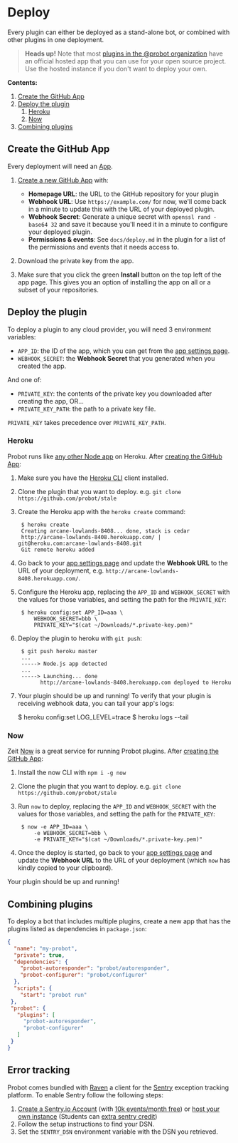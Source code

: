 # Deploy

Every plugin can either be deployed as a stand-alone bot, or combined with other plugins in one deployment.

> **Heads up!** Note that most [plugins in the @probot organization](https://github.com/search?q=topic%3Aprobot-plugin+org%3Aprobot&type=Repositories) have an official hosted app that you can use for your open source project. Use the hosted instance if you don't want to deploy your own.

**Contents:**

1. [Create the GitHub App](#create-the-github-app)
1. [Deploy the plugin](#deploy-the-plugin)
    1. [Heroku](#heroku)
    1. [Now](#now)
1. [Combining plugins](#combining-plugins)

## Create the GitHub App

Every deployment will need an [App](https://developer.github.com/apps/).

1. [Create a new GitHub App](https://github.com/settings/apps/new) with:
    - **Homepage URL**: the URL to the GitHub repository for your plugin
    - **Webhook URL**: Use `https://example.com/` for now, we'll come back in a minute to update this with the URL of your deployed plugin.
    - **Webhook Secret**: Generate a unique secret with `openssl rand -base64 32` and save it because you'll need it in a minute to configure your deployed plugin.
    - **Permissions & events**: See `docs/deploy.md` in the plugin for a list of the permissions and events that it needs access to.

1. Download the private key from the app.

1. Make sure that you click the green **Install** button on the top left of the app page. This gives you an option of installing the app on all or a subset of your repositories.

## Deploy the plugin

To deploy a plugin to any cloud provider, you will need 3 environment variables:

- `APP_ID`: the ID of the app, which you can get from the [app settings page](https://github.com/settings/apps).
- `WEBHOOK_SECRET`: the **Webhook Secret** that you generated when you created the app.

And one of:

- `PRIVATE_KEY`: the contents of the private key you downloaded after creating the app, OR...
- `PRIVATE_KEY_PATH`: the path to a private key file.

`PRIVATE_KEY` takes precedence over `PRIVATE_KEY_PATH`.

### Heroku

Probot runs like [any other Node app](https://devcenter.heroku.com/articles/deploying-nodejs) on Heroku. After [creating the GitHub App](#create-the-github-app):

1. Make sure you have the [Heroku CLI](https://devcenter.heroku.com/articles/heroku-cli) client installed.

1. Clone the plugin that you want to deploy. e.g. `git clone https://github.com/probot/stale`

1. Create the Heroku app with the `heroku create` command:

        $ heroku create
        Creating arcane-lowlands-8408... done, stack is cedar
        http://arcane-lowlands-8408.herokuapp.com/ | git@heroku.com:arcane-lowlands-8408.git
        Git remote heroku added

1. Go back to your [app settings page](https://github.com/settings/apps) and update the **Webhook URL** to the URL of your deployment, e.g. `http://arcane-lowlands-8408.herokuapp.com/`.

1. Configure the Heroku app, replacing the `APP_ID` and `WEBHOOK_SECRET` with the values for those variables, and setting the path for the `PRIVATE_KEY`:

        $ heroku config:set APP_ID=aaa \
            WEBHOOK_SECRET=bbb \
            PRIVATE_KEY="$(cat ~/Downloads/*.private-key.pem)"

1. Deploy the plugin to heroku with `git push`:

        $ git push heroku master
        ...
        -----> Node.js app detected
        ...
        -----> Launching... done
              http://arcane-lowlands-8408.herokuapp.com deployed to Heroku

1. Your plugin should be up and running! To verify that your plugin
   is receiving webhook data, you can tail your app's logs:

      $ heroku config:set LOG_LEVEL=trace
      $ heroku logs --tail

### Now

Zeit [Now](http://zeit.co/now) is a great service for running Probot plugins. After [creating the GitHub App](#create-the-github-app):

1. Install the now CLI with `npm i -g now`

1. Clone the plugin that you want to deploy. e.g. `git clone https://github.com/probot/stale`

1. Run `now` to deploy, replacing the `APP_ID` and `WEBHOOK_SECRET` with the values for those variables, and setting the path for the `PRIVATE_KEY`:

        $ now -e APP_ID=aaa \
            -e WEBHOOK_SECRET=bbb \
            -e PRIVATE_KEY="$(cat ~/Downloads/*.private-key.pem)"

1. Once the deploy is started, go back to your [app settings page](https://github.com/settings/apps) and update the **Webhook URL** to the URL of your deployment (which `now` has kindly copied to your clipboard).

Your plugin should be up and running!

## Combining plugins

To deploy a bot that includes multiple plugins, create a new app that has the plugins listed as dependencies in `package.json`:

```json
{
  "name": "my-probot",
  "private": true,
  "dependencies": {
    "probot-autoresponder": "probot/autoresponder",
    "probot-configurer": "probot/configurer"
  },
  "scripts": {
    "start": "probot run"
 },
 "probot": {
   "plugins": [
     "probot-autoresponder",
     "probot-configurer"
   ]
 }
}
```

## Error tracking

Probot comes bundled with [Raven](https://github.com/getsentry/raven-node) a client for the [Sentry](https://github.com/getsentry/sentry) exception tracking platform. To enable Sentry follow the following steps:

  1. [Create a Sentry.io Account](https://sentry.io/signup/) (with [10k events/month free](https://sentry.io/pricing/)) or [host your own instance](https://github.com/getsentry/sentry) (Students can [extra sentry credit](https://education.github.com/pack))
  2. Follow the setup instructions to find your DSN.
  3. Set the `SENTRY_DSN` environment variable with the DSN you retrieved.
